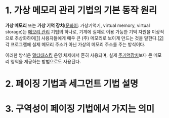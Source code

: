 # 1. 가상 메모리 관리 기법의 기본 동작 원리

**가상 메모리** 또는 **가상 기억 장치**([문화어](https://ko.wikipedia.org/wiki/문화어): 가상기억기, virtual memory, virtual storage)는 [메모리 관리](https://ko.wikipedia.org/wiki/메모리_관리) 기법의 하나로, 기계에 실제로 이용 가능한 기억 자원을 이상적으로 추상화하여[[1\]](https://ko.wikipedia.org/wiki/가상_메모리#cite_note-1) 사용자들에게 매우 큰 (주) 메모리로 보이게 만드는 것을 말한다.[[2\]](https://ko.wikipedia.org/wiki/가상_메모리#cite_note-2) 각 프로그램에 실제 메모리 주소가 아닌 가상의 메모리 주소를 주는 방식이다.

이러한 방식은 [멀티태스킹](https://ko.wikipedia.org/wiki/멀티태스킹) 운영 체제에서 흔히 사용되며, 실제 [주기억장치](https://ko.wikipedia.org/wiki/주기억장치)보다 큰 메모리 영역을 제공하는 방법으로도 사용된다.

# 2. 페이징 기법과 세그먼트 기법 설명



# 3. 구역성이 페이징 기법에서 가지는 의미

